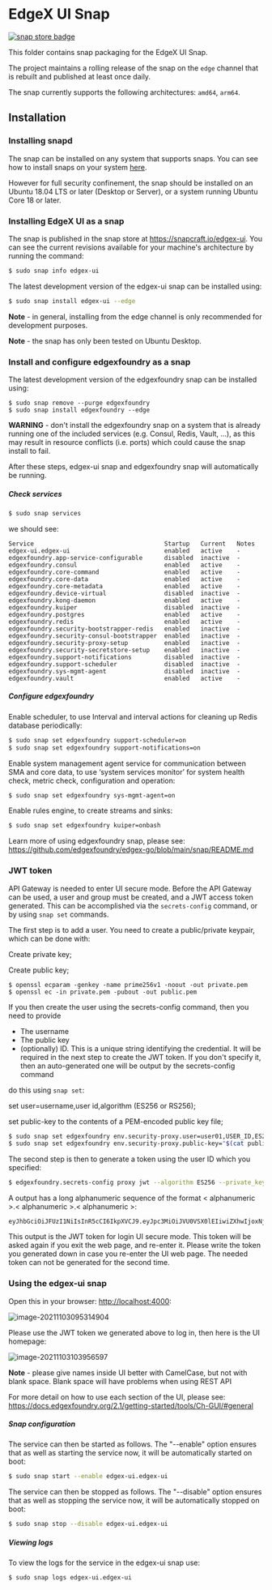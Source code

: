 # EdgeX UI Snap
[![snap store badge](https://raw.githubusercontent.com/snapcore/snap-store-badges/master/EN/%5BEN%5D-snap-store-black-uneditable.png)](https://snapcraft.io/edgex-ui)

This folder contains snap packaging for the EdgeX UI Snap.

The project maintains a rolling release of the snap on the `edge` channel that is rebuilt and published at least once daily.

The snap currently supports the following architectures: `amd64`, `arm64`.

## Installation

### Installing snapd

The snap can be installed on any system that supports snaps. You can see how to install snaps on your system [here](https://snapcraft.io/docs/installing-snapd).

However for full security confinement, the snap should be installed on an 
Ubuntu 18.04 LTS or later (Desktop or Server), or a system running Ubuntu Core 18 or later.

### Installing EdgeX UI as a snap
The snap is published in the snap store at https://snapcraft.io/edgex-ui.
You can see the current revisions available for your machine's architecture by running the command:

```bash
$ sudo snap info edgex-ui
```

The latest development version of the edgex-ui snap can be installed using:

```bash
$ sudo snap install edgex-ui --edge
```

**Note** - in general, installing from the edge channel is only recommended for development purposes. 

**Note** - the snap has only been tested on Ubuntu Desktop.

### Install and configure edgexfoundry as a snap

The latest development version of the edgexfoundry snap can be installed using:

```
$ sudo snap remove --purge edgexfoundry
$ sudo snap install edgexfoundry --edge
```

**WARNING** - don't install the edgexfoundry snap on a system that is already running one of the included services (e.g. Consul, Redis, Vault, ...), as this may result in resource conflicts (i.e. ports) which could cause the snap install to fail.

After these steps, edgex-ui snap and edgexfoundry snap will automatically be running.

##### Check services

```bash
$ sudo snap services
```

we should see:

```
Service                                    Startup   Current   Notes
edgex-ui.edgex-ui                          enabled   active    -
edgexfoundry.app-service-configurable      disabled  inactive  -
edgexfoundry.consul                        enabled   active    -
edgexfoundry.core-command                  enabled   active    -
edgexfoundry.core-data                     enabled   active    -
edgexfoundry.core-metadata                 enabled   active    -
edgexfoundry.device-virtual                disabled  inactive  -
edgexfoundry.kong-daemon                   enabled   active    -
edgexfoundry.kuiper                        disabled  inactive  -
edgexfoundry.postgres                      enabled   active    -
edgexfoundry.redis                         enabled   active    -
edgexfoundry.security-bootstrapper-redis   enabled   inactive  -
edgexfoundry.security-consul-bootstrapper  enabled   inactive  -
edgexfoundry.security-proxy-setup          enabled   inactive  -
edgexfoundry.security-secretstore-setup    enabled   inactive  -
edgexfoundry.support-notifications         disabled  inactive  -
edgexfoundry.support-scheduler             disabled  inactive  -
edgexfoundry.sys-mgmt-agent                disabled  inactive  -
edgexfoundry.vault                         enabled   active    -
```

##### Configure edgexfoundry

Enable scheduler, to use Interval and interval actions for cleaning up Redis database periodically:

```bash
$ sudo snap set edgexfoundry support-scheduler=on 
$ sudo snap set edgexfoundry support-notifications=on 
```

Enable system management agent service for communication between SMA and core data, to use ‘system services monitor’ for system health check, metric check, configuration and operation:

```bash
$ sudo snap set edgexfoundry sys-mgmt-agent=on
```

Enable rules engine, to create streams and sinks:

```bash
$ sudo snap set edgexfoundry kuiper=onbash
```

Learn more of using edgexfoundry snap, please see: https://github.com/edgexfoundry/edgex-go/blob/main/snap/README.md

### JWT token

API Gateway is needed to enter UI secure mode. Before the API Gateway can be used, a user and group must be created, and a JWT access token generated. This can be accomplished via the `secrets-config` command, or by using `snap set` commands.

The first step is to add a user. You need to create a public/private keypair, which can be done with:

Create private key;

Create public key;

```
$ openssl ecparam -genkey -name prime256v1 -noout -out private.pem
$ openssl ec -in private.pem -pubout -out public.pem
```

If you then create the user using the secrets-config command, then you need to provide

- The username
- The public key
- (optionally) ID. This is a unique string identifying the credential. It will be required in the next step to create the JWT token. If you don't specify it, then an auto-generated one will be output by the secrets-config command

do this using `snap set`:

set user=username,user id,algorithm (ES256 or RS256);

set public-key to the contents of a PEM-encoded public key file;

```bash
$ sudo snap set edgexfoundry env.security-proxy.user=user01,USER_ID,ES256
$ sudo snap set edgexfoundry env.security-proxy.public-key="$(cat public.pem)"
```

The second step is then to generate a token using the user ID which you specified:

```bash
$ edgexfoundry.secrets-config proxy jwt --algorithm ES256 --private_key private.pem --id USER_ID --expiration=1h
```

A output has a long alphanumeric sequence of the format < alphanumeric >.< alphanumeric >.< alphanumeric >:

```
eyJhbGciOiJFUzI1NiIsInR5cCI6IkpXVCJ9.eyJpc3MiOiJVU0VSX0lEIiwiZXhwIjoxNjM1OTM1NjYxLCJuYmYiOjE2MzU5MzIwNjEsImlhdCI6MTYzNTkzMjA2MX0.Kzsu_3L7wVNbjAbGfNatmyVtsmDaodOG_b5nCHKywU327xdfqpgno1g3ai1yu8hz6pG0_2eHnordCSWxaPFoMA
```

This output is the JWT token for login UI secure mode. This token will be asked again if you exit the web page, and re-enter it. Please write the token you generated down in case you re-enter the UI web page. The needed token can not be generated for the second time.

### Using the edgex-ui snap

Open this in your browser: [http://localhost:4000](http://localhost:4000/):

![image-20211103095314904](/home/mengyi/snap/typora/42/.config/Typora/typora-user-images/image-20211103095314904.png)

Please use the JWT token we generated above to log in, then here is the UI homepage:

![image-20211103103956597](/home/mengyi/snap/typora/42/.config/Typora/typora-user-images/image-20211103103956597.png)

**Note** - please give names inside UI better with CamelCase, but not with blank space. Blank space will have problems when using REST API

For more detail on how to use each section of the UI, please see: https://docs.edgexfoundry.org/2.1/getting-started/tools/Ch-GUI/#general

##### Snap configuration

The service can then be started as follows. The "--enable" option
ensures that as well as starting the service now, it will be automatically started on boot:

```bash
$ sudo snap start --enable edgex-ui.edgex-ui
```

The service can then be stopped as follows. The "--disable" option
ensures that as well as stopping the service now, it will be automatically stopped on boot:

```bash
$ sudo snap stop --disable edgex-ui.edgex-ui
```

##### Viewing logs

To view the logs for the service in the edgex-ui snap use:

```
$ sudo snap logs edgex-ui.edgex-ui
```

